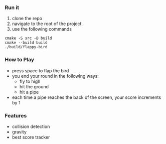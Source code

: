 ### Run it
1. clone the repo
2. navigate to the root of the project
3. use the following commands
```
cmake -S src -B build
cmake --build build
./build/flappy-bird
```
### How to Play
- press space to flap the bird
- you end your round in the following ways:
    - fly to high
    - hit the ground
    - hit a pipe
- each time a pipe reaches the back of the screen, your score increments by 1


### Features
- collision detection
- gravity
- best score tracker
